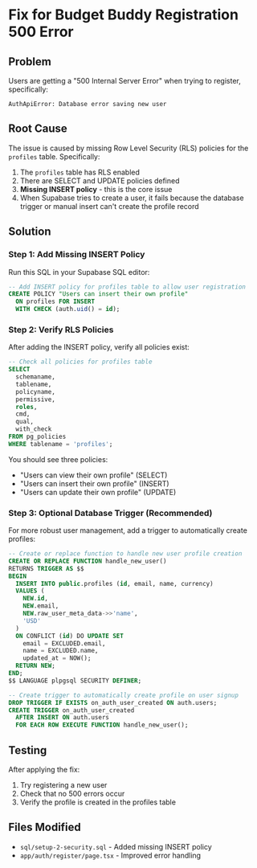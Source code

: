 # Fix for Budget Buddy Registration 500 Error

## Problem
Users are getting a "500 Internal Server Error" when trying to register, specifically:
```
AuthApiError: Database error saving new user
```

## Root Cause
The issue is caused by missing Row Level Security (RLS) policies for the `profiles` table. Specifically:

1. The `profiles` table has RLS enabled
2. There are SELECT and UPDATE policies defined
3. **Missing INSERT policy** - this is the core issue
4. When Supabase tries to create a user, it fails because the database trigger or manual insert can't create the profile record

## Solution

### Step 1: Add Missing INSERT Policy
Run this SQL in your Supabase SQL editor:

```sql
-- Add INSERT policy for profiles table to allow user registration
CREATE POLICY "Users can insert their own profile" 
  ON profiles FOR INSERT 
  WITH CHECK (auth.uid() = id);
```

### Step 2: Verify RLS Policies
After adding the INSERT policy, verify all policies exist:

```sql
-- Check all policies for profiles table
SELECT 
  schemaname,
  tablename,
  policyname,
  permissive,
  roles,
  cmd,
  qual,
  with_check
FROM pg_policies 
WHERE tablename = 'profiles';
```

You should see three policies:
- "Users can view their own profile" (SELECT)
- "Users can insert their own profile" (INSERT) 
- "Users can update their own profile" (UPDATE)

### Step 3: Optional Database Trigger (Recommended)
For more robust user management, add a trigger to automatically create profiles:

```sql
-- Create or replace function to handle new user profile creation
CREATE OR REPLACE FUNCTION handle_new_user()
RETURNS TRIGGER AS $$
BEGIN
  INSERT INTO public.profiles (id, email, name, currency)
  VALUES (
    NEW.id, 
    NEW.email, 
    NEW.raw_user_meta_data->>'name', 
    'USD'
  )
  ON CONFLICT (id) DO UPDATE SET
    email = EXCLUDED.email,
    name = EXCLUDED.name,
    updated_at = NOW();
  RETURN NEW;
END;
$$ LANGUAGE plpgsql SECURITY DEFINER;

-- Create trigger to automatically create profile on user signup
DROP TRIGGER IF EXISTS on_auth_user_created ON auth.users;
CREATE TRIGGER on_auth_user_created
  AFTER INSERT ON auth.users
  FOR EACH ROW EXECUTE FUNCTION handle_new_user();
```

## Testing
After applying the fix:
1. Try registering a new user
2. Check that no 500 errors occur
3. Verify the profile is created in the profiles table

## Files Modified
- `sql/setup-2-security.sql` - Added missing INSERT policy
- `app/auth/register/page.tsx` - Improved error handling